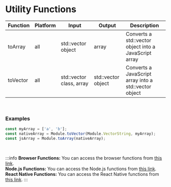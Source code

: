 # Utility Functions

| Function | Platform | Input | Output | Description |
| -------- | -------- | ----- | ------ | ----------- |
| toArray  | all | std::vector object | array | Converts a std::vector object into a JavaScript array |
| toVector | all | std::vector class, array | std::vector object | Converts a JavaScript array into a std::vector object |

<br />

### Examples  
```js
const myArray = ['a', 'b'];
const nativeArray = Module.toVector(Module.VectorString, myArray);
const jsArray = Module.toArray(nativeArray);
```

<br />

:::info
**Browser Functions:** You can access the browser functions from [this link](https://github.com/bugra9/cpp.js/blob/main/packages/cpp.js/src/assets/browser.js).  
**Node.js Functions:** You can access the Node.js functions from [this link](https://github.com/bugra9/cpp.js/blob/main/packages/cpp.js/src/assets/node.js).  
**React Native Functions:** You can access the React Native functions from [this link](https://github.com/bugra9/cpp.js/blob/main/packages/cppjs-core-embind-jsi/js/embind.js).
:::
